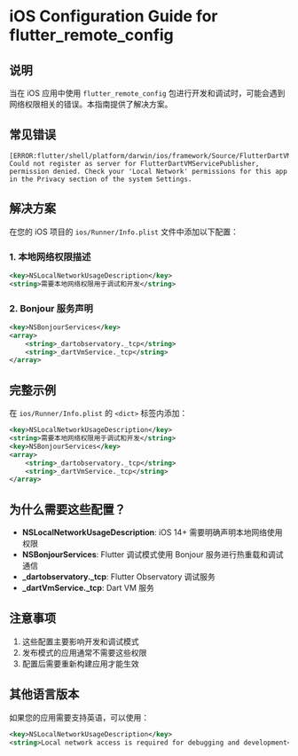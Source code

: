 # iOS Configuration Guide for flutter_remote_config

## 说明

当在 iOS 应用中使用 `flutter_remote_config` 包进行开发和调试时，可能会遇到网络权限相关的错误。本指南提供了解决方案。

## 常见错误

```
[ERROR:flutter/shell/platform/darwin/ios/framework/Source/FlutterDartVMServicePublisher.mm(129)] Could not register as server for FlutterDartVMServicePublisher, permission denied. Check your 'Local Network' permissions for this app in the Privacy section of the system Settings.
```

## 解决方案

在您的 iOS 项目的 `ios/Runner/Info.plist` 文件中添加以下配置：

### 1. 本地网络权限描述

```xml
<key>NSLocalNetworkUsageDescription</key>
<string>需要本地网络权限用于调试和开发</string>
```

### 2. Bonjour 服务声明

```xml
<key>NSBonjourServices</key>
<array>
    <string>_dartobservatory._tcp</string>
    <string>_dartVmService._tcp</string>
</array>
```

## 完整示例

在 `ios/Runner/Info.plist` 的 `<dict>` 标签内添加：

```xml
<key>NSLocalNetworkUsageDescription</key>
<string>需要本地网络权限用于调试和开发</string>
<key>NSBonjourServices</key>
<array>
    <string>_dartobservatory._tcp</string>
    <string>_dartVmService._tcp</string>
</array>
```

## 为什么需要这些配置？

- **NSLocalNetworkUsageDescription**: iOS 14+ 需要明确声明本地网络使用权限
- **NSBonjourServices**: Flutter 调试模式使用 Bonjour 服务进行热重载和调试通信
- **_dartobservatory._tcp**: Flutter Observatory 调试服务
- **_dartVmService._tcp**: Dart VM 服务

## 注意事项

1. 这些配置主要影响开发和调试模式
2. 发布模式的应用通常不需要这些权限
3. 配置后需要重新构建应用才能生效

## 其他语言版本

如果您的应用需要支持英语，可以使用：

```xml
<key>NSLocalNetworkUsageDescription</key>
<string>Local network access is required for debugging and development</string>
``` 